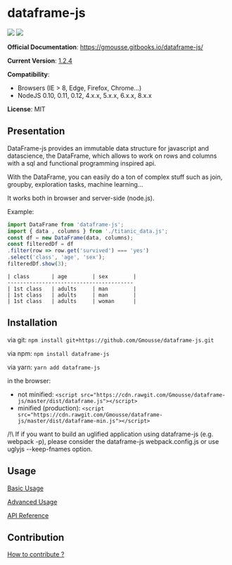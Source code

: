 # dataframe-js

![](https://travis-ci.org/Gmousse/dataframe-js.svg?branch=develop)
![](https://coveralls.io/repos/github/Gmousse/dataframe-js/badge.svg?branch=master)

**Official Documentation**: <https://gmousse.gitbooks.io/dataframe-js/>

**Current Version**: [1.2.4](https://gmousse.gitbooks.io/dataframe-js/content/CHANGELOG.html)

**Compatibility**:
- Browsers (IE > 8, Edge, Firefox, Chrome...)
- NodeJS 0.10, 0.11, 0.12, 4.x.x, 5.x.x, 6.x.x, 8.x.x

**License**: MIT

## Presentation

DataFrame-js provides an immutable data structure for javascript and datascience, the DataFrame, which allows to work on rows and columns with a sql and functional programming inspired api.

With the DataFrame, you can easily do a ton of complex stuff such as join, groupby, exploration tasks, machine learning...

It works both in browser and server-side (node.js).

Example:
````javascript
import DataFrame from 'dataframe-js';
import { data , columns } from './titanic_data.js';
const df = new DataFrame(data, columns);
const filteredDf = df
.filter(row => row.get('survived') === 'yes')
.select('class', 'age', 'sex');
filteredDf.show(3);
````

````
| class       | age        | sex        |
----------------------------------------
| 1st class   | adults     | man        |
| 1st class   | adults     | man        |
| 1st class   | adults     | woman      |
````

## Installation
via git: `npm install git+https://github.com/Gmousse/dataframe-js.git`

via npm: `npm install dataframe-js`

via yarn: `yarn add dataframe-js`

in the browser:
  * not minified: `<script src="https://cdn.rawgit.com/Gmousse/dataframe-js/master/dist/dataframe.js"></script>`
  * minified (production): `<script src="https://cdn.rawgit.com/Gmousse/dataframe-js/master/dist/dataframe-min.js"></script>`

/!\ If if you want to build an uglified application using dataframe-js (e.g. webpack -p), please consider the dataframe-js webpack.config.js or use uglyjs --keep-fnames option.

## Usage

[Basic Usage](https://gmousse.gitbooks.io/dataframe-js/content/doc/BASIC_USAGE.html)

[Advanced Usage](https://gmousse.gitbooks.io/dataframe-js/content/doc/ADVANCED_USAGE.html)

[API Reference](https://gmousse.gitbooks.io/dataframe-js/content/doc/API_REFERENCE.html)

## Contribution

[How to contribute ?](https://gmousse.gitbooks.io/dataframe-js/content/CONTRIBUTING.html)
